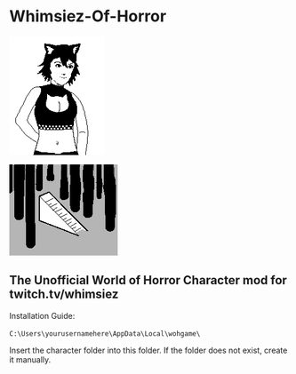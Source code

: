 # Whimsiez-Of-Horror

![whimgy](/readmeIMG.PNG)

![STAIRS](/forest_stairs.PNG)

## The Unofficial World of Horror Character mod for twitch.tv/whimsiez

Installation Guide:

`C:\Users\yourusernamehere\AppData\Local\wohgame\ `

Insert the character folder into this folder. If the folder does not exist, create it manually.
